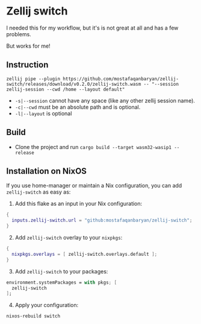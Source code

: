 # Zellij switch

I needed this for my workflow, but it's is not great at all and has a few problems.

But works for me!

## Instruction

    zellij pipe --plugin https://github.com/mostafaqanbaryan/zellij-switch/releases/download/v0.2.0/zellij-switch.wasm -- "--session zellij-session --cwd /home --layout default"

- `-s|--session` cannot have any space (like any other zellij session name).
- `-c|--cwd` must be an absolute path and is optional.
- `-l|--layout` is optional


## Build

- Clone the project and run `cargo build --target wasm32-wasip1 --release`

## Installation on NixOS

If you use home-manager or maintain a Nix configuration, you can add `zellij-switch` as easy as:

1. Add this flake as an input in your Nix configuration:

```nix
{
  inputs.zellij-switch.url = "github:mostafaqanbaryan/zellij-switch";
}
```

2. Add `zellij-switch` overlay to your `nixpkgs`:

```nix
{
  nixpkgs.overlays = [ zellij-switch.overlays.default ];
}
```

3. Add `zellij-switch` to your packages:

```nix
environment.systemPackages = with pkgs; [
  zellij-switch
];
```

4. Apply your configuration:

```bash
nixos-rebuild switch
```
